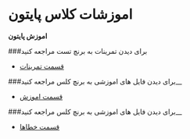 # اموزشات کلاس پایتون


__اموزش پایتون__


###برای دیدن تمرینات به برنچ تست مراجعه کنید

* [قسمت تمرینات](https://github.com/ahmadreza1383/Python_Class/tree/test)

###برای دیدن فایل های اموزشی  به برنچ کلس مراجعه کنید__

* [قسمت اموزش](https://github.com/ahmadreza1383/Python_Class/tree/class)

###برای دیدن فایل های اموزشی  به برنچ کلس مراجعه کنید__

* [قسمت خطاها](https://github.com/ahmadreza1383/Python_Class/tree/Error)
